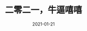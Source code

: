 ---
title: 二零二一，牛逼嘻嘻
date: 2021-01-21
update: 2021-01-21
comments: true
tags: [Life]
categories: Life
id: 2021-chinese-new-year
---